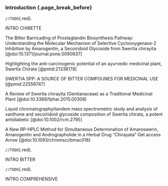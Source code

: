 ### Introduction {.page_break_before}

`//TODO`{.red}.

INTRO CHIRETTE

The Bitter Barricading of Prostaglandin Biosynthesis Pathway: Understanding the Molecular Mechanism of Selective Cyclooxygenase-2 Inhibition by Amarogentin, a Secoiridoid Glycoside from Swertia chirayita [@doi:10.1371/journal.pone.0090637]

Highlighting the anti-carcinogenic potential of an ayurvedic medicinal plant, Swertia Chirata [@pmid:21338178]

SWERTIA SPP: A SOURCE OF BITTER COMPOUNES FOR MEDICINAL USE [@pmid:22556747]

A Review of Swertia chirayita (Gentianaceae) as a Traditional Medicinal Plant [@doi:10.3389/fphar.2015.00308]

Liquid chromatography/tandem mass spectrometric study and analysis of xanthone and secoiridoid glycoside composition of Swertia chirata, a potent antidiabetic [@doi:10.1002/rcm.2795]

A New RP-HPLC Method for Simultaneous Determination of Amaroswerin, Amarogentin and Andrographolide in a Herbal Drug “Chirayata” Get access Arrow [@doi:10.1093/chromsci/bmac018]

`//TODO`{.red}.

INTRO BITTER

`//TODO`{.red}.

INTRO COMPREHENSIVE